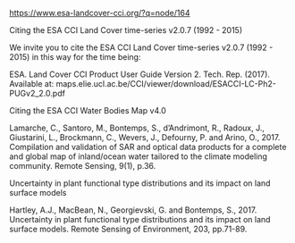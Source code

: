 
https://www.esa-landcover-cci.org/?q=node/164

Citing the ESA CCI Land Cover time-series v2.0.7 (1992 - 2015)

We invite you to cite the ESA CCI Land Cover time-series v2.0.7 (1992 - 2015) in this way for the time being:

ESA. Land Cover CCI Product User Guide Version 2. Tech. Rep. (2017). Available at: maps.elie.ucl.ac.be/CCI/viewer/download/ESACCI-LC-Ph2-PUGv2_2.0.pdf

Citing the ESA CCI Water Bodies Map v4.0

Lamarche, C., Santoro, M., Bontemps, S., d’Andrimont, R., Radoux, J., Giustarini, L., Brockmann, C., Wevers, J., Defourny, P. and Arino, O., 2017. Compilation and validation of SAR and optical data products for a complete and global map of inland/ocean water tailored to the climate modeling community. Remote Sensing, 9(1), p.36.

Uncertainty in plant functional type distributions and its impact on land surface models

Hartley, A.J., MacBean, N., Georgievski, G. and Bontemps, S., 2017. Uncertainty in plant functional type distributions and its impact on land surface models. Remote Sensing of Environment, 203, pp.71-89.
